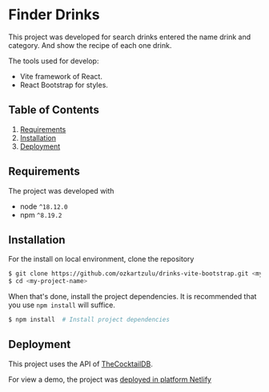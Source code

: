 
# Finder Drinks

This project was developed for search drinks entered the name drink and category. And show the recipe of each one drink.

The tools used for develop:
- Vite framework of React.
- React Bootstrap for styles.

## Table of Contents
1. [Requirements](#requirements)
1. [Installation](#installation)
1. [Deployment](#deployment)

## Requirements

The project was developed with
* node `^18.12.0`
* npm `^8.19.2`

## Installation

For the install on local environment, clone the repository

```bash
$ git clone https://github.com/ozkartzulu/drinks-vite-bootstrap.git <my-project-name>
$ cd <my-project-name>
```

When that's done, install the project dependencies. It is recommended that you use `npm install` will suffice.

```bash
$ npm install  # Install project dependencies
```

## Deployment

This project uses the API of [TheCocktailDB](https://www.thecocktaildb.com/api.php).

For view a demo, the project was [deployed in platform Netlify](https://exquisite-choux-ac51e7.netlify.app/)


